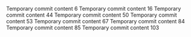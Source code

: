 Temporary commit content 6
Temporary commit content 16
Temporary commit content 44
Temporary commit content 50
Temporary commit content 53
Temporary commit content 67
Temporary commit content 84
Temporary commit content 85
Temporary commit content 103
